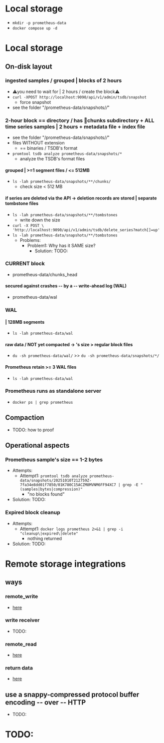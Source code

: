# Local storage
* `mkdir -p prometheus-data`
* `docker compose up -d`

# Local storage
## On-disk layout
### ingested samples / grouped | blocks of 2 hours
* ⚠️you need to wait for | 2 hours / create the block⚠️
* `curl -XPOST http://localhost:9090/api/v1/admin/tsdb/snapshot`
  * force snapshot
* see the folder "/prometheus-data/snapshots/*/*"
### 2-hour block == directory / has 👀chunks subdirectory + ALL time series samples | 2 hours + metadata file + index file
* see the folder "/prometheus-data/snapshots/*/*"
* files WITHOUT extension
  * == binaries / TSDB's format
* `promtool tsdb analyze prometheus-data/snapshots/*`
  * analyze the TSDB's format files
#### grouped | >=1 segment files / <= 512MB
* `ls -lah prometheus-data/snapshots/**/chunks/`
  * check size < 512 MB
#### if series are deleted via the API -> deletion records are stored | separate tombstone files
* `ls -lah prometheus-data/snapshots/**/tombstones`
  * write down the size
* `curl -X POST \
  'http://localhost:9090/api/v1/admin/tsdb/delete_series?match[]=up'`
* `ls -lah prometheus-data/snapshots/**/tombstones`
  * Problems:
    * Problem1: Why has it SAME size?
      * Solution: TODO:
### CURRENT block
* prometheus-data/chunks_head
#### secured against crashes -- by a -- write-ahead log (WAL)
* prometheus-data/wal
### WAL
#### | 128MB segments
* `ls -lah prometheus-data/wal`
#### raw data / NOT yet compacted  -> 's size > regular block files
* `du -sh prometheus-data/wal/` >> `du -sh prometheus-data/snapshots/*/`
#### Prometheus retain >= 3 WAL files
* `ls -lah prometheus-data/wal`
### Prometheus runs as standalone server
* `docker ps | grep prometheus`
## Compaction
* TODO: how to proof
## Operational aspects
### Prometheus sample's size == 1-2 bytes
* Attempts:
  * Attempt1: `promtool tsdb analyze prometheus-data/snapshots/20251010T212759Z-7fa34e8dd01f7850/01K780C15ACZM8MVNM6FF94XC7 | grep -E "(samples|bytes|compression)"`
    * "no blocks found"
* Solution: TODO:
### Expired block cleanup
* Attempts:
  * Attempt1: `docker logs prometheus 2>&1 | grep -i "cleanup\|expired\|delete"`
    * nothing returned
* Solution: TODO:

# Remote storage integrations
## ways
### remote_write
* [here](/prometheus/documentation/examples/remote_storage/example_write_adapter)
### write receiver
* TODO:
### remote_read
* [here](/prometheus/documentation/examples/remote_storage/remote_storage_adapter)
### return data
* [here](https://github.com/dancer1325/grafana/tree/main/docs/sources/fundamentals/getting-started/first-dashboards/grafanaAndPrometheus)
## use a snappy-compressed protocol buffer encoding -- over -- HTTP
* TODO: 
# TODO: